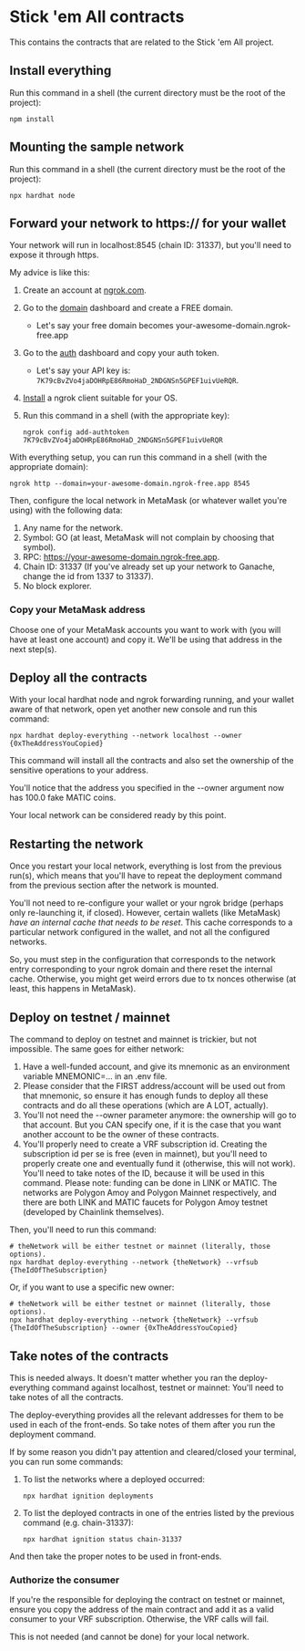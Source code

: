 # Stick 'em All contracts

This contains the contracts that are related to the Stick 'em All project.

## Install everything

Run this command in a shell (the current directory must be the root of the project):

```shell
npm install
```

## Mounting the sample network

Run this command in a shell (the current directory must be the root of the project):

```shell
npx hardhat node
```

## Forward your network to https:// for your wallet

Your network will run in localhost:8545 (chain ID: 31337), but you'll need to expose it through https.

My advice is like this:

1. Create an account at [ngrok.com](https://ngrok.com).
2. Go to the [domain](https://dashboard.ngrok.com/cloud-edge/domains) dashboard and create a FREE domain.
     - Let's say your free domain becomes your-awesome-domain.ngrok-free.app
3. Go to the [auth](https://dashboard.ngrok.com/get-started/your-authtoken) dashboard and copy your auth token.
     - Let's say your API key is: `7K79cBvZVo4jaDOHRpE86RmoHaD_2NDGNSn5GPEF1uivUeRQR`.
4. [Install](https://ngrok.com/download) a ngrok client suitable for your OS.
5. Run this command in a shell (with the appropriate key):

   ```shell
   ngrok config add-authtoken 7K79cBvZVo4jaDOHRpE86RmoHaD_2NDGNSn5GPEF1uivUeRQR
   ```

With everything setup, you can run this command in a shell (with the appropriate domain):

```shell
ngrok http --domain=your-awesome-domain.ngrok-free.app 8545
```

Then, configure the local network in MetaMask (or whatever wallet you're using) with the following data:

1. Any name for the network.
2. Symbol: GO (at least, MetaMask will not complain by choosing that symbol).
3. RPC: https://your-awesome-domain.ngrok-free.app.
4. Chain ID: 31337 (If you've already set up your network to Ganache, change the id from 1337 to 31337).
5. No block explorer.

### Copy your MetaMask address

Choose one of your MetaMask accounts you want to work with (you will have at least one account) and copy it.
We'll be using that address in the next step(s).

## Deploy all the contracts

With your local hardhat node and ngrok forwarding running, and your wallet aware of that network, open yet another
new console and run this command:

```shell
npx hardhat deploy-everything --network localhost --owner {0xTheAddressYouCopied}
```

This command will install all the contracts and also set the ownership of the sensitive operations to your address.

You'll notice that the address you specified in the --owner argument now has 100.0 fake MATIC coins.

Your local network can be considered ready by this point.

## Restarting the network

Once you restart your local network, everything is lost from the previous run(s), which means that you'll have to
repeat the deployment command from the previous section after the network is mounted.

You'll not need to re-configure your wallet or your ngrok bridge (perhaps only re-launching it, if closed). However,
certain wallets (like MetaMask) _have an internal cache that needs to be reset_. This cache corresponds to a particular
network configured in the wallet, and not all the configured networks.

So, you must step in the configuration that corresponds to the network entry corresponding to your ngrok domain and
there reset the internal cache. Otherwise, you might get weird errors due to tx nonces otherwise (at least, this
happens in MetaMask).

## Deploy on testnet / mainnet

The command to deploy on testnet and mainnet is trickier, but not impossible. The same goes for either network:

1. Have a well-funded account, and give its mnemonic as an environment variable MNEMONIC=... in an .env file.
2. Please consider that the FIRST address/account will be used out from that mnemonic, so ensure it has enough funds
   to deploy all these contracts and do all these operations (which are A LOT, actually).
3. You'll not need the --owner parameter anymore: the ownership will go to that account. But you CAN specify one, if
   it is the case that you want another account to be the owner of these contracts.
4. You'll properly need to create a VRF subscription id. Creating the subscription id per se is free (even in mainnet),
   but you'll need to properly create one and eventually fund it (otherwise, this will not work). You'll need to take
   notes of the ID, because it will be used in this command. Please note: funding can be done in LINK or MATIC. The
   networks are Polygon Amoy and Polygon Mainnet respectively, and there are both LINK and MATIC faucets for Polygon
   Amoy testnet (developed by Chainlink themselves).

Then, you'll need to run this command:

```shell
# theNetwork will be either testnet or mainnet (literally, those options).
npx hardhat deploy-everything --network {theNetwork} --vrfsub {TheIdOfTheSubscription}
```

Or, if you want to use a specific new owner:

```shell
# theNetwork will be either testnet or mainnet (literally, those options).
npx hardhat deploy-everything --network {theNetwork} --vrfsub {TheIdOfTheSubscription} --owner {0xTheAddressYouCopied}
```

## Take notes of the contracts

This is needed always. It doesn't matter whether you ran the deploy-everything command against localhost, testnet or
mainnet: You'll need to take notes of all the contracts.

The deploy-everything provides all the relevant addresses for them to be used in each of the front-ends. So take notes
of them after you run the deployment command.

If by some reason you didn't pay attention and cleared/closed your terminal, you can run some commands:

1. To list the networks where a deployed occurred:

   ```shell
   npx hardhat ignition deployments
   ```

2. To list the deployed contracts in one of the entries listed by the previous command (e.g. chain-31337):

   ```shell
   npx hardhat ignition status chain-31337
   ```
   
And then take the proper notes to be used in front-ends.

### Authorize the consumer

If you're the responsible for deploying the contract on testnet or mainnet, ensure you copy the address of the
main contract and add it as a valid consumer to your VRF subscription. Otherwise, the VRF calls will fail.

This is not needed (and cannot be done) for your local network.